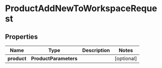 

# ProductAddNewToWorkspaceRequest


## Properties

| Name | Type | Description | Notes |
|------------ | ------------- | ------------- | -------------|
|**product** | **ProductParameters** |  |  [optional] |



